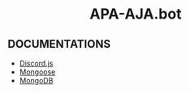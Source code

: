 <h1 align='center'>APA-AJA.bot</h1>

## DOCUMENTATIONS
- [Discord.js](https://discord.js.org/#/)
- [Mongoose](https://mongoosejs.com/docs/guide.html)
- [MongoDB](https://www.mongodb.com/)